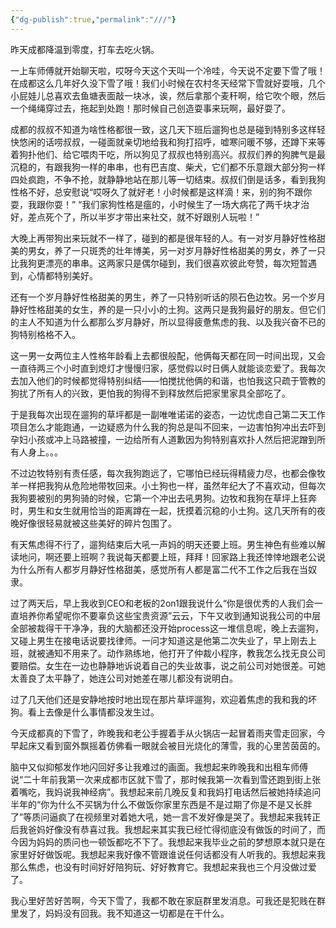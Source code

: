 ```yaml
---
{"dg-publish":true,"permalink":"///"}
---
```



昨天成都降温到零度，打车去吃火锅。

一上车师傅就开始聊天啦，哎呀今天这个天叫一个冷哇，今天说不定要下雪了哦！在成都这么几年好久没下雪了哦！我们小时候在农村冬天经常下雪就好耍哦，几个小屁娃儿总喜欢去鱼塘表面敲一块冰，诶，然后拿那个麦秆啊，给它吹个眼，然后一个绳绳穿过去，拖起到处跑！那时候自己创造耍事来玩啊，最好耍了。

成都的叔叔不知道为啥性格都很一致，这几天下班后遛狗也总是碰到特别多这样轻快悠闲的话唠叔叔，一碰面就亲切地给我和狗打招呼，嘘寒问暖不够，还蹲下来等着狗扑他们、给它喂肉干吃，所以狗见了叔叔也特别高兴。叔叔们养的狗脾气是最沉稳的，有跟我狗一样的串串，也有巴吉度、柴犬，它们都不乐意跟大部分狗一样四处疯跑，不争不抢，就静静地站在那儿等一切结束。叔叔们倒是话多，看到我狗性格不好，总安慰说“哎呀久了就好老！小时候都是这样滴！来，别的狗不跟你耍，我跟你耍！” “我们家狗性格是瘟的，小时候生了一场大病花了两千块才治好，差点死个了，所以半岁才带出来社交，就不好跟别人玩啦！”

大晚上再带狗出来玩就不一样了，碰到的都是很年轻的人。有一对岁月静好性格甜美的男女，养了一只斑秃的壮年博美，另一对岁月静好性格甜美的男女，养了一只比我狗更漂亮的串串。这两家只是偶尔碰到，我们很喜欢彼此夸赞，每次短暂遇到，心情都特别美好。

还有一个岁月静好性格甜美的男生，养了一只特别听话的陨石色边牧。另一个岁月静好性格甜美的女生，养的是一只小小的土狗。这两只是我狗最好的朋友。但它们的主人不知道为什么都那么岁月静好，所以显得疲惫焦虑的我、以及我兴奋不已的狗特别格格不入。

这一男一女两位主人性格年龄看上去都很般配，他俩每天都在同一时间出现，又会一直待两三个小时直到熄灯才慢慢归家，感觉假以时日俩人就能谈恋爱了。我每次去加入他们的时候都觉得特别纠结——怕搅扰他俩的和谐，也怕我这只疏于管教的狗扰了所有人的兴致，更怕我的狗得不到释放然后把家里家具全部吃了。

于是我每次出现在遛狗的草坪都是一副唯唯诺诺的姿态，一边忧虑自己第二天工作项目怎么才能跑通，一边疑惑为什么我的狗总是叫不回来，一边害怕狗冲出去吓到孕妇小孩或冲上马路被撞，一边给所有人道歉因为狗特别喜欢扑人然后把泥蹭到所有人身上。。。

不过边牧特别有责任感，每次我狗跑远了，它哪怕已经玩得精疲力尽，也都会像牧羊一样把我狗从危险地带牧回来。小土狗也一样，虽然年纪大了不喜欢动，但每次我狗要被别的男狗骑的时候，它第一个冲出去吼男狗。边牧和我狗在草坪上狂奔时，男生和女生就用恰当的距离蹲在一起，抚摸着沉稳的小土狗。这几天所有的夜晚好像很轻易就被这些美好的碎片包围了。

有天焦虑得不行了，遛狗结束后大吼一声妈的明天还要上班。男生神色有些难以解读地问，啊还要上班啊？我说每天都要上班，拜拜！回家路上我还悻悻地跟老公说为什么所有人都岁月静好性格甜美，感觉所有人都是富二代不工作之后我在当奴隶。

过了两天后，早上我收到CEO和老板的2on1跟我说什么“你是很优秀的人我们会一直培养你希望呢你不要辜负这些宝贵资源”云云，下午又收到通知说我公司的中层全部被裁得干干净净，我的大脑都还没开始process这一堆信息呢，晚上去遛狗，又碰上男生在接电话说要找律师。一问才知道这是他第二次失业了，早上刚去上班，就被通知不用来了。动作熟练地，他打开了仲裁小程序，教我怎么找无良公司要赔偿。女生在一边也静静地诉说着自己的失业故事，说之前公司对她很差。可她太善良了太平静了，她连公司对她差在哪儿都没有说明白。

过了几天他们还是安静地按时地出现在那片草坪遛狗，欢迎着焦虑的我和我的坏狗。看上去像是什么事情都没发生过。

今天成都真的下雪了，昨晚我和老公手握着手从火锅店一起冒着雨夹雪走回家，今早起床又看到窗外飘摇着仿佛看一眼就会被目光烧化的薄雪，我的心里苦茵茵的。

脑中又似抑郁发作地闪回好多让我难过的画面。我想起来昨晚我和出租车师傅说“二十年前我第一次来成都市区就下雪了，那时候我第一次看到雪还跑到街上张着嘴吃，我妈说我神经病”。我想起来前几晚反复和我妈打电话然后被她持续追问半年的“你为什么不买锅为什么不做饭你家里东西是不是过期了你是不是又长胖了”等质问逼疯了在视频里对着她大吼，她一言不发好像是哭了。我想起来我转正后我爸妈好像没有恭喜过我。我想起来其实我已经忙得彻底没有做饭的时间了，而今因为妈妈的质问也一顿饭都吃不下了。我想起来我毕业之前的梦想原本就只是在家里好好做饭呢。我想起来我好像不管跟谁说任何话都没有人听我的。我想起来我那么焦虑，也没有时间好好陪狗玩、好好教育它。我想起来我也三个月没做过爱了。

我心里好苦好苦啊，今天下雪了，我都不敢在家庭群里发消息。可我还是犯贱在群里发了，妈妈没有回我。我不知道这一切都是在干什么。